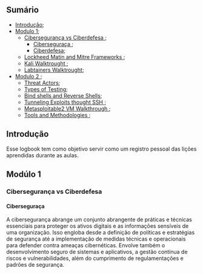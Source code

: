 ## Sumário
* <a href="#Introdução">Introdução</a>;
* <a href="#Modulo 1 ">Modulo 1</a>;
  * <a href="# Cibersegurança vs Ciberdefesa "> Cibersegurança vs Ciberdefesa </a>;
     * <a href="# Cibersegurança "> Ciberseguraça </a>;
     * <a href="# Ciberdefesa"> Ciberdefesa</a>;
  * <a href="#Lockheed Matin and Mitre Frameworks">Lockheed Matin and Mitre Frameworks </a>;
  * <a href="#Kali Walktrought "> Kali Walktrought </a>;
  * <a href="#Labtainers Walktrought ">Labtainers Walktrought</a>;
* <a href="#Modulo 2"> Modulo 2 </a>;
  * <a href="#Threat Actors ">Threat Actors</a>;
  * <a href="#Types of Testing ">Types of Testing</a>;
  * <a href="#Bind shells and Reverse Shells">Bind shells and Reverse Shells</a>;
  * <a href="#Tunneling Exploits thought SSH ">Tunneling Exploits thought SSH </a>;
  * <a href="#Metasploitable2 VM Walkthrough">Metasploitable2 VM Walkthrough </a>;
  * <a href="#Tools and Methodologies">Tools and Methodologies </a>;

## Introdução  
Esse logbook tem como objetivo servir como um registro pessoal das lições aprendidas durante as aulas.

## Modúlo 1

### Cibersegurança vs Ciberdefesa
#### Ciberseguraça 
A cibersegurança abrange um conjunto abrangente de práticas e técnicas essenciais para proteger os ativos digitais e as informações sensíveis de uma organização. Isso engloba desde a definição de políticas e estratégias de segurança até a implementação de medidas técnicas e operacionais para defender contra ameaças cibernéticas. Envolve também o desenvolvimento seguro de sistemas e aplicativos, a gestão contínua de riscos e vulnerabilidades, além do cumprimento de regulamentações e padrões de segurança.
